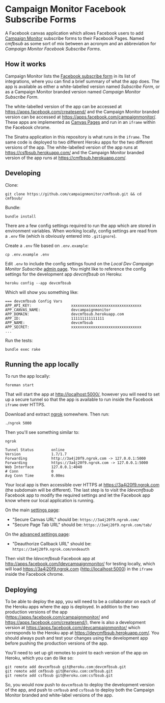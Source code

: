 # Campaign Monitor Facebook Subscribe Forms

A Facebook canvas application which allows Facebook users to add [Campaign Monitor](http://www.campaignmonitor.com/) subscribe forms to their Facebook Pages. Named _cmfbsub_ as some sort of mix between an acronym and an abbreviation for _Campaign Monitor Facebook Subscribe Forms_.

## How it works

Campaign Monitor lists the [Facebook subscribe form](http://www.campaignmonitor.com/integrations/facebook-subscribe-form/) in its list of integrations, where you can find a brief summary of what the app does. The app is available as either a white-labelled version named _Subscribe Form_, or as a Campaign Monitor branded version named _Campaign Monitor Subscribe Form_.

The white-labelled version of the app can be accessed at https://apps.facebook.com/createsend/ and the Campaign Monitor branded version can be accessed at https://apps.facebook.com/campaignmonitor/. These apps are implemented as [Canvas Pages](https://developers.facebook.com/docs/appsonfacebook/tutorial/) and run in an `iframe` within the Facebook chrome.

The Sinatra application in this repository is what runs in the `iframe`. The same code is deployed to two different Heroku apps for the two different versions of the app. The white-labelled version of the app runs at https://csfbsub.herokuapp.com/ and the Campaign Monitor branded version of the app runs at https://cmfbsub.herokuapp.com/.

## Developing

Clone:

```
git clone https://github.com/campaignmonitor/cmfbsub.git && cd cmfbsub/
```

Bundle:

```
bundle install
```

There are a few config settings required to run the app which are stored in environment variables. When working locally, config settings are read from a `.env` file (which is obviously entered into `.gitignore`).

Create a `.env` file based on `.env.example`:

```
cp .env.example .env
```

Edit `.env` to include the config settings found on the _Local Dev Campaign Monitor Subscribe_ [admin page](https://developers.facebook.com/apps/195059907238783). You might like to reference the config settings for the development app _devcmfbsub_ on Heroku:

```
heroku config --app devcmfbsub
```

Which will show you something like:

```
=== devcmfbsub Config Vars
APP_API_KEY:                  xxxxxxxxxxxxxxxxxxxxxxxxxxxxxxxx
APP_CANVAS_NAME:              devcampaignmonitor
APP_DOMAIN:                   devcmfbsub.herokuapp.com
APP_ID:                       111111111111111
APP_NAME:                     devcmfbsub
APP_SECRET:                   xxxxxxxxxxxxxxxxxxxxxxxxxxxxxxxx
...
```

Run the tests:

```
bundle exec rake
```

## Running the app locally

To run the app locally:

```
foreman start
```

That will start the app at [http://localhost:5000/](http://localhost:5000/), however you will need to set up a secure tunnel so that the app is available to run inside the Facebook `iframe` over HTTPS.

Download and extract [ngrok](https://ngrok.com/download) somewhere. Then run:

```
./ngrok 5000
```

Then you'll see something similar to:

```
ngrok

Tunnel Status        online
Version              1.7/1.7
Forwarding           http://3a4j20f9.ngrok.com -> 127.0.0.1:5000
Forwarding           https://3a4j20f9.ngrok.com -> 127.0.0.1:5000
Web Interface        127.0.0.1:4040
# Conn               0
Avg Conn Time        0.00ms
```

Your local app is then accessible over HTTPS at https://3a4j20f9.ngrok.com (the subdomain will be different). The last step is to visit the _ldevcmfbsub_ Facebook app to modify the required settings and let the Facebook app know where our local application is running.

On the main [settings page](https://developers.facebook.com/apps/195059907238783/settings/):
- "Secure Canvas URL" should be: `https://3a4j20f9.ngrok.com/`
- "Secure Page Tab URL" should be: `https://3a4j20f9.ngrok.com/tab/`

On the [advanced settings page](https://developers.facebook.com/apps/195059907238783/settings/advanced/):
- "Deauthorize Callback URL" should be: `https://3a4j20f9.ngrok.com/ondeauth`

Then visit the _ldevcmfbsub_ Facebook app at http://apps.facebook.com/ldevcampaignmonitor/ for testing locally, which will load https://3a4j20f9.ngrok.com ([http://localhost:5000](http://localhost:5000)) in the `iframe` inside the Facebook chrome.

## Deploying

To be able to deploy the app, you will need to be a collaborator on each of the Heroku apps where the app is deployed. In addition to the two production versions of the app (https://apps.facebook.com/campaignmonitor/ and https://apps.facebook.com/createsend/), there is also a development version at https://apps.facebook.com/devcampaignmonitor/ which corresponds to the Heroku app at https://devcmfbsub.herokuapp.com/. You should always push and test your changes using the development app before pushing the production versions of the app.

You'll need to set up git remotes to point to each version of the app on Heroku, which you can do like so:

```
git remote add devcmfbsub git@heroku.com:devcmfbsub.git
git remote add cmfbsub git@heroku.com:cmfbsub.git
git remote add csfbsub git@heroku.com:csfbsub.git
```

So, you would now push to `devcmfbsub` to deploy the development version of the app, and push to `cmfbsub` and `csfbsub` to deploy both the Campaign Monitor branded and white-label versions of the app.
